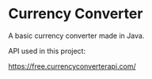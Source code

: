 # Currency Converter

A basic currency converter made in Java.

API used in this project:

https://free.currencyconverterapi.com/
